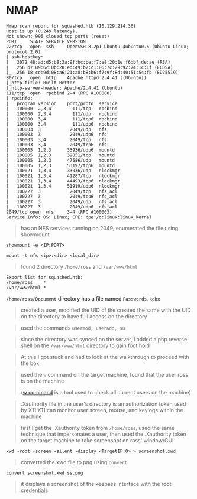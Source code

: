 # NMAP 
```
Nmap scan report for squashed.htb (10.129.214.36)
Host is up (0.24s latency).
Not shown: 996 closed tcp ports (reset)
PORT     STATE SERVICE VERSION
22/tcp   open  ssh     OpenSSH 8.2p1 Ubuntu 4ubuntu0.5 (Ubuntu Linux; protocol 2.0)
| ssh-hostkey: 
|   3072 48:ad:d5:b8:3a:9f:bc:be:f7:e8:20:1e:f6:bf:de:ae (RSA)
|   256 b7:89:6c:0b:20:ed:49:b2:c1:86:7c:29:92:74:1c:1f (ECDSA)
|_  256 18:cd:9d:08:a6:21:a8:b8:b6:f7:9f:8d:40:51:54:fb (ED25519)
80/tcp   open  http    Apache httpd 2.4.41 ((Ubuntu))
|_http-title: Built Better
|_http-server-header: Apache/2.4.41 (Ubuntu)
111/tcp  open  rpcbind 2-4 (RPC #100000)
| rpcinfo: 
|   program version    port/proto  service
|   100000  2,3,4        111/tcp   rpcbind
|   100000  2,3,4        111/udp   rpcbind
|   100000  3,4          111/tcp6  rpcbind
|   100000  3,4          111/udp6  rpcbind
|   100003  3           2049/udp   nfs
|   100003  3           2049/udp6  nfs
|   100003  3,4         2049/tcp   nfs
|   100003  3,4         2049/tcp6  nfs
|   100005  1,2,3      33936/udp6  mountd
|   100005  1,2,3      39851/tcp   mountd
|   100005  1,2,3      47586/udp   mountd
|   100005  1,2,3      53197/tcp6  mountd
|   100021  1,3,4      33036/udp   nlockmgr
|   100021  1,3,4      41287/tcp   nlockmgr
|   100021  1,3,4      44493/tcp6  nlockmgr
|   100021  1,3,4      51919/udp6  nlockmgr
|   100227  3           2049/tcp   nfs_acl
|   100227  3           2049/tcp6  nfs_acl
|   100227  3           2049/udp   nfs_acl
|_  100227  3           2049/udp6  nfs_acl
2049/tcp open  nfs     3-4 (RPC #100003)
Service Info: OS: Linux; CPE: cpe:/o:linux:linux_kernel

```

> has an NFS services running on 2049, enumerated the file using showmount

`showmount -e <IP:PORT>`

`mount -t nfs <ip>:<dir> <local_dir>`

> found 2 directory `/home/ross` and `/var/www/html`

```shell 
Export list for squashed.htb:
/home/ross    *
/var/www/html *

```


`/home/ross/Document` directory has a file named `Passwords.kdbx`

> created a user, modified the UID of the created the same with the UID on the directory to have full access on the directory

> used the commands `usermod, useradd, su`

> since the directory was synced on the server, I added a php reverse shell on the `/var/www/html` directory to gain foot hold


>At this I got stuck and had to look at the walkthrough to proceed with the box

> used the `w` command on the target machine, found that the user ross is on the machine
> 
> ([w command](https://www.geeksforgeeks.org/w-command-in-linux-with-examples/) is a tool used to check all current users on the machine) 

> .Xauthority file in the user's directory is an authorization token used by X11
> X11 can monitor user screen, mouse, and keylogs within the machine

> first I get the .Xauthority token from `/home/ross`, used the same technique that impersonates a user, then used the .Xauthority token on the target machine to take screenshot on ross' window/GUI

`xwd -root -screen -silent -display <TargetIP:0> > screenshot.xwd`

> converted the xwd file to png using `convert`

`convert screenshot.xwd ss.png`

> it displays a screenshot of the keepass interface with the root credentials


